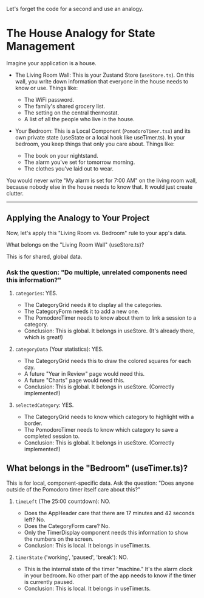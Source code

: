 Let's forget the code for a second and use an analogy.

# The House Analogy for State Management

Imagine your application is a house.

- The Living Room Wall: This is your Zustand Store (`useStore.ts`). On this
  wall, you write down information that everyone in the house needs to know or
  use. Things like:
  - The WiFi password.
  - The family's shared grocery list.
  - The setting on the central thermostat.
  - A list of all the people who live in the house.

- Your Bedroom: This is a Local Component (`PomodoroTimer.tsx`) and its own
  private state (useState or a local hook like useTimer.ts). In your bedroom,
  you keep things that only you care about. Things like:
  - The book on your nightstand.
  - The alarm you've set for tomorrow morning.
  - The clothes you've laid out to wear.

You would never write "My alarm is set for 7:00 AM" on the living room wall,
because nobody else in the house needs to know that. It would just create
clutter.

---

## Applying the Analogy to Your Project

Now, let's apply this "Living Room vs. Bedroom" rule to your app's data.

What belongs on the "Living Room Wall" (useStore.ts)?

This is for shared, global data.

### Ask the question: "Do multiple, unrelated components need this information?"

1.  `categories`: YES.
    - The CategoryGrid needs it to display all the categories.
    - The CategoryForm needs it to add a new one.
    - The PomodoroTimer needs to know about them to link a session to a
      category.
    - Conclusion: This is global. It belongs in useStore. (It's already there, which is great!)

2.  `categoryData` (Your statistics): YES.
    - The CategoryGrid needs this to draw the colored squares for each day.
    - A future "Year in Review" page would need this.
    - A future "Charts" page would need this.
    - Conclusion: This is global. It belongs in useStore. (Correctly implemented!)

3.  `selectedCategory`: YES.
    - The CategoryGrid needs to know which category to highlight with a border.
    - The PomodoroTimer needs to know which category to save a completed session to.
    - Conclusion: This is global. It belongs in useStore. (Correctly implemented!)

## What belongs in the "Bedroom" (useTimer.ts)?

This is for local, component-specific data. Ask the question: "Does anyone
outside of the Pomodoro timer itself care about this?"

1.  `timeLeft` (The 25:00 countdown): NO.
    - Does the AppHeader care that there are 17 minutes and 42 seconds left? No.
    - Does the CategoryForm care? No.
    - Only the TimerDisplay component needs this information to show the numbers
      on the screen.
    - Conclusion: This is local. It belongs in useTimer.ts.

2.  `timerState` ('working', 'paused', 'break'): NO.
    - This is the internal state of the timer "machine." It's the alarm clock in
      your bedroom. No other part of the app needs to know if the timer is
      currently paused.
    - Conclusion: This is local. It belongs in useTimer.ts.

